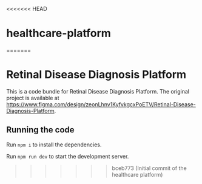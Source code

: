 <<<<<<< HEAD
# healthcare-platform
=======

  # Retinal Disease Diagnosis Platform

  This is a code bundle for Retinal Disease Diagnosis Platform. The original project is available at https://www.figma.com/design/zeonLhnv1KyfvkgcxPoETV/Retinal-Disease-Diagnosis-Platform.

  ## Running the code

  Run `npm i` to install the dependencies.

  Run `npm run dev` to start the development server.
  
>>>>>>> bceb773 (Initial commit of the healthcare platform)
